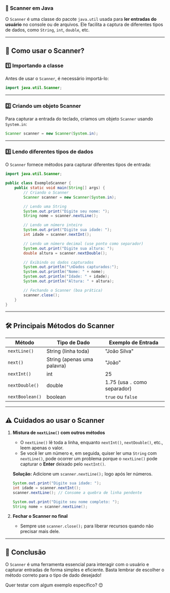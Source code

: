 ### 📌 **Scanner em Java**
O `Scanner` é uma classe do pacote `java.util` usada para **ler entradas do usuário** no console ou de arquivos. Ele facilita a captura de diferentes tipos de dados, como `String`, `int`, `double`, etc.

---

## 🚀 **Como usar o Scanner?**
### **1️⃣ Importando a classe**
Antes de usar o `Scanner`, é necessário importá-lo:
```java
import java.util.Scanner;
```

---

### **2️⃣ Criando um objeto Scanner**
Para capturar a entrada do teclado, criamos um objeto `Scanner` usando `System.in`:
```java
Scanner scanner = new Scanner(System.in);
```

---

### **3️⃣ Lendo diferentes tipos de dados**
O `Scanner` fornece métodos para capturar diferentes tipos de entrada:

```java
import java.util.Scanner;

public class ExemploScanner {
    public static void main(String[] args) {
        // Criando o Scanner
        Scanner scanner = new Scanner(System.in);

        // Lendo uma String
        System.out.print("Digite seu nome: ");
        String nome = scanner.nextLine();

        // Lendo um número inteiro
        System.out.print("Digite sua idade: ");
        int idade = scanner.nextInt();

        // Lendo um número decimal (use ponto como separador)
        System.out.print("Digite sua altura: ");
        double altura = scanner.nextDouble();

        // Exibindo os dados capturados
        System.out.println("\nDados capturados:");
        System.out.println("Nome: " + nome);
        System.out.println("Idade: " + idade);
        System.out.println("Altura: " + altura);

        // Fechando o Scanner (boa prática)
        scanner.close();
    }
}
```

---

## 🛠 **Principais Métodos do Scanner**
| Método              | Tipo de Dado         | Exemplo de Entrada |
|---------------------|---------------------|---------------------|
| `nextLine()`       | String (linha toda)  | "João Silva"       |
| `next()`           | String (apenas uma palavra) | "João" |
| `nextInt()`        | int                  | 25                  |
| `nextDouble()`     | double               | 1.75 (usa `.` como separador) |
| `nextBoolean()`    | boolean              | `true` ou `false`   |

---

## ⚠ **Cuidados ao usar o Scanner**
1. **Mistura de `nextLine()` com outros métodos**  
   - O `nextLine()` lê toda a linha, enquanto `nextInt()`, `nextDouble()`, etc., leem apenas o valor.  
   - Se você ler um número e, em seguida, quiser ler uma `String` com `nextLine()`, pode ocorrer um problema porque o `nextLine()` pode capturar o **Enter** deixado pelo `nextInt()`.
   
   **Solução:** Adicione um `scanner.nextLine();` logo após ler números.
   ```java
   System.out.print("Digite sua idade: ");
   int idade = scanner.nextInt();
   scanner.nextLine(); // Consome a quebra de linha pendente

   System.out.print("Digite seu nome completo: ");
   String nome = scanner.nextLine();
   ```

2. **Fechar o Scanner no final**  
   - Sempre use `scanner.close();` para liberar recursos quando não precisar mais dele.

---

## 🎯 **Conclusão**
O `Scanner` é uma ferramenta essencial para interagir com o usuário e capturar entradas de forma simples e eficiente. Basta lembrar de escolher o método correto para o tipo de dado desejado!

Quer testar com algum exemplo específico? 😊